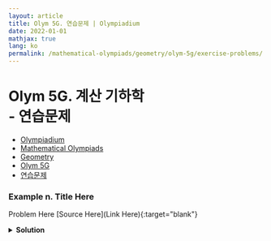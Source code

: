 ```yaml
---
layout: article
title: Olym 5G. 연습문제 | Olympiadium
date: 2022-01-01
mathjax: true
lang: ko
permalink: /mathematical-olympiads/geometry/olym-5g/exercise-problems/
---
```

# Olym 5G. 계산 기하학 <br> <ssup> - 연습문제</ssup>

<ul class="breadcrumb">
	<li><a href="{{ site.url }}">Olympiadium</a></li> 
	<li><a href="{{ site.url }}mathematical-olympiads/">Mathematical Olympiads</a></li> 
	<li><a href="{{ site.url }}mathematical-olympiads/geometry/">Geometry</a></li> 
	<li><a href="{{ site.url }}mathematical-olympiads/geometry/olym-5g/">Olym 5G</a></li> 
	<li><a href="{{ site.url }}mathematical-olympiads/geometry/olym-5g/exercise-problems/">연습문제</a></li>
</ul>

### Example n. Title Here
<skyblueboard> Problem Here </skyblueboard>
[Source Here](Link Here){:target="blank"}
<pinkborder><details>
<summary><b>Solution</b></summary>
Solution Here. 
</details></pinkborder>


